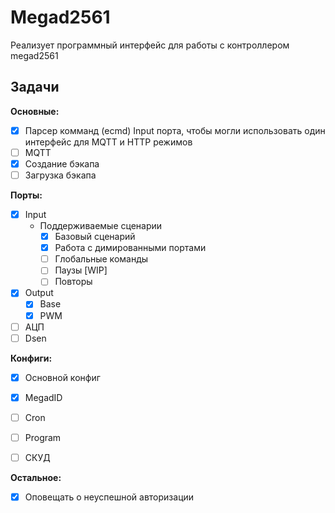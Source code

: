 # Megad2561
Реализует программный интерфейс для работы с контроллером megad2561


## Задачи

**Основные:**
- [x] Парсер комманд (ecmd) Input порта, чтобы  могли использовать один интерфейс для MQTT и HTTP режимов 
- [ ] MQTT
- [x] Создание бэкапа
- [ ] Загрузка бэкапа

**Порты:**
- [x] Input
  - Поддерживаемые сценарии
    - [x] Базовый сценарий
    - [x] Работа с димированными портами
    - [ ] Глобальные команды
    - [ ] Паузы [WIP]
    - [ ] Повторы
- [x] Output
  - [x] Base
  - [x] PWM
- [ ] АЦП
- [ ] Dsen

**Конфиги:**
- [x] Основной конфиг
- [x] MegadID
- [ ] Cron
- [ ] Program
- [ ] СКУД


**Остальное:**
- [x] Оповещать о неуспешной авторизации

